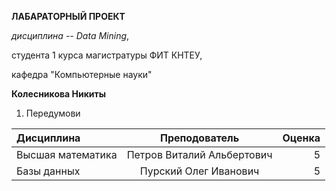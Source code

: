 
**ЛАБАРАТОРНЫЙ ПРОЕКТ**

_дисциплина -- Data Mining_,

студента 1 курса магистратуры ФИТ КНТЕУ,

кафедра "Компьютерные науки"

**Колесникова Никиты**

1. Передумови


| Дисциплина        | Преподователь                | Оценка |
| :---------------- |:----------------------------:| ------:|
| Высшая математика | Петров Виталий Альбертович | 5      |
| Базы данных       | Пурский Олег Иванович        | 5      |